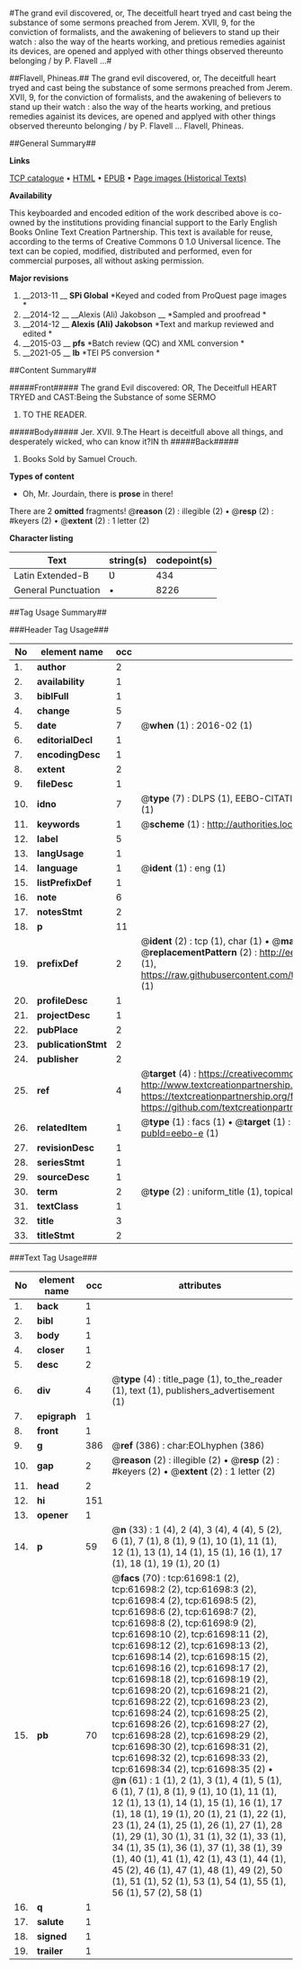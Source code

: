 #The grand evil discovered, or, The deceitfull heart tryed and cast being the substance of some sermons preached from Jerem. XVII, 9, for the conviction of formalists, and the awakening of believers to stand up their watch : also the way of the hearts working, and pretious remedies againist its devices, are opened and applyed with other things observed thereunto belonging / by P. Flavell ...#

##Flavell, Phineas.##
The grand evil discovered, or, The deceitfull heart tryed and cast being the substance of some sermons preached from Jerem. XVII, 9, for the conviction of formalists, and the awakening of believers to stand up their watch : also the way of the hearts working, and pretious remedies againist its devices, are opened and applyed with other things observed thereunto belonging / by P. Flavell ...
Flavell, Phineas.

##General Summary##

**Links**

[TCP catalogue](http://www.ota.ox.ac.uk/tcp/)  • 
[HTML](http://tei.it.ox.ac.uk/tcp/Texts-HTML/free/A39/A39699.html)  • 
[EPUB](http://tei.it.ox.ac.uk/tcp/Texts-EPUB/free/A39/A39699.epub) • 
[Page images (Historical Texts)](https://historicaltexts.jisc.ac.uk/eebo-12416806e)

**Availability**

This keyboarded and encoded edition of the work described above is co-owned by the
    institutions providing financial support to the Early English Books Online Text Creation
    Partnership. This text is available for reuse, according to the terms of  Creative Commons 0 1.0 Universal
    licence. The text can be copied, modified, distributed and performed, even for commercial
    purposes, all without asking permission.

**Major revisions**

1. __2013-11 __ __SPi Global__ *Keyed and coded from ProQuest page images *
1. __2014-12 __ __Alexis (Ali) Jakobson __ *Sampled and proofread *
1. __2014-12 __ __Alexis (Ali) Jakobson__ *Text and markup reviewed and edited *
1. __2015-03 __ __pfs__ *Batch review (QC) and XML conversion *
1. __2021-05 __ __lb__ *TEI P5 conversion *

##Content Summary##

#####Front#####
The grand Evil discovered: OR, The Deceitfull HEART TRYED and CAST:Being the Substance of some SERMO
1. TO THE READER.

#####Body#####
Jer. XVII. 9.The Heart is deceitfull above all things, and desperately wicked, who can know it?IN th
#####Back#####

1. Books Sold by Samuel Crouch.

**Types of content**

  * Oh, Mr. Jourdain, there is **prose** in there!

There are 2 **omitted** fragments! 
 @__reason__ (2) : illegible (2)  •  @__resp__ (2) : #keyers (2)  •  @__extent__ (2) : 1 letter (2)

**Character listing**


|Text|string(s)|codepoint(s)|
|---|---|---|
|Latin Extended-B|Ʋ|434|
|General Punctuation|•|8226|

##Tag Usage Summary##

###Header Tag Usage###

|No|element name|occ|attributes|
|---|---|---|---|
|1.|__author__|2||
|2.|__availability__|1||
|3.|__biblFull__|1||
|4.|__change__|5||
|5.|__date__|7| @__when__ (1) : 2016-02 (1)|
|6.|__editorialDecl__|1||
|7.|__encodingDesc__|1||
|8.|__extent__|2||
|9.|__fileDesc__|1||
|10.|__idno__|7| @__type__ (7) : DLPS (1), EEBO-CITATION (1), VID (1), EEBO-PROQUEST (1), STC (2), OCLC (1)|
|11.|__keywords__|1| @__scheme__ (1) : http://authorities.loc.gov/ (1)|
|12.|__label__|5||
|13.|__langUsage__|1||
|14.|__language__|1| @__ident__ (1) : eng (1)|
|15.|__listPrefixDef__|1||
|16.|__note__|6||
|17.|__notesStmt__|2||
|18.|__p__|11||
|19.|__prefixDef__|2| @__ident__ (2) : tcp (1), char (1)  •  @__matchPattern__ (2) : ([0-9\-]+):([0-9IVX]+) (1), (.+) (1)  •  @__replacementPattern__ (2) : http://eebo.chadwyck.com/downloadtiff?vid=$1&page=$2 (1), https://raw.githubusercontent.com/textcreationpartnership/Texts/master/tcpchars.xml#$1 (1)|
|20.|__profileDesc__|1||
|21.|__projectDesc__|1||
|22.|__pubPlace__|2||
|23.|__publicationStmt__|2||
|24.|__publisher__|2||
|25.|__ref__|4| @__target__ (4) : https://creativecommons.org/publicdomain/zero/1.0/ (1), http://www.textcreationpartnership.org/docs/. (1), https://textcreationpartnership.org/faq/#faq05 (1), https://github.com/textcreationpartnership (1)|
|26.|__relatedItem__|1| @__type__ (1) : facs (1)  •  @__target__ (1) : https://data.historicaltexts.jisc.ac.uk/view?pubId=eebo-e (1)|
|27.|__revisionDesc__|1||
|28.|__seriesStmt__|1||
|29.|__sourceDesc__|1||
|30.|__term__|2| @__type__ (2) : uniform_title (1), topical_term (1)|
|31.|__textClass__|1||
|32.|__title__|3||
|33.|__titleStmt__|2||


###Text Tag Usage###

|No|element name|occ|attributes|
|---|---|---|---|
|1.|__back__|1||
|2.|__bibl__|1||
|3.|__body__|1||
|4.|__closer__|1||
|5.|__desc__|2||
|6.|__div__|4| @__type__ (4) : title_page (1), to_the_reader (1), text (1), publishers_advertisement (1)|
|7.|__epigraph__|1||
|8.|__front__|1||
|9.|__g__|386| @__ref__ (386) : char:EOLhyphen (386)|
|10.|__gap__|2| @__reason__ (2) : illegible (2)  •  @__resp__ (2) : #keyers (2)  •  @__extent__ (2) : 1 letter (2)|
|11.|__head__|2||
|12.|__hi__|151||
|13.|__opener__|1||
|14.|__p__|59| @__n__ (33) : 1 (4), 2 (4), 3 (4), 4 (4), 5 (2), 6 (1), 7 (1), 8 (1), 9 (1), 10 (1), 11 (1), 12 (1), 13 (1), 14 (1), 15 (1), 16 (1), 17 (1), 18 (1), 19 (1), 20 (1)|
|15.|__pb__|70| @__facs__ (70) : tcp:61698:1 (2), tcp:61698:2 (2), tcp:61698:3 (2), tcp:61698:4 (2), tcp:61698:5 (2), tcp:61698:6 (2), tcp:61698:7 (2), tcp:61698:8 (2), tcp:61698:9 (2), tcp:61698:10 (2), tcp:61698:11 (2), tcp:61698:12 (2), tcp:61698:13 (2), tcp:61698:14 (2), tcp:61698:15 (2), tcp:61698:16 (2), tcp:61698:17 (2), tcp:61698:18 (2), tcp:61698:19 (2), tcp:61698:20 (2), tcp:61698:21 (2), tcp:61698:22 (2), tcp:61698:23 (2), tcp:61698:24 (2), tcp:61698:25 (2), tcp:61698:26 (2), tcp:61698:27 (2), tcp:61698:28 (2), tcp:61698:29 (2), tcp:61698:30 (2), tcp:61698:31 (2), tcp:61698:32 (2), tcp:61698:33 (2), tcp:61698:34 (2), tcp:61698:35 (2)  •  @__n__ (61) : 1 (1), 2 (1), 3 (1), 4 (1), 5 (1), 6 (1), 7 (1), 8 (1), 9 (1), 10 (1), 11 (1), 12 (1), 13 (1), 14 (1), 15 (1), 16 (1), 17 (1), 18 (1), 19 (1), 20 (1), 21 (1), 22 (1), 23 (1), 24 (1), 25 (1), 26 (1), 27 (1), 28 (1), 29 (1), 30 (1), 31 (1), 32 (1), 33 (1), 34 (1), 35 (1), 36 (1), 37 (1), 38 (1), 39 (1), 40 (1), 41 (1), 42 (1), 43 (1), 44 (1), 45 (2), 46 (1), 47 (1), 48 (1), 49 (2), 50 (1), 51 (1), 52 (1), 53 (1), 54 (1), 55 (1), 56 (1), 57 (2), 58 (1)|
|16.|__q__|1||
|17.|__salute__|1||
|18.|__signed__|1||
|19.|__trailer__|1||
